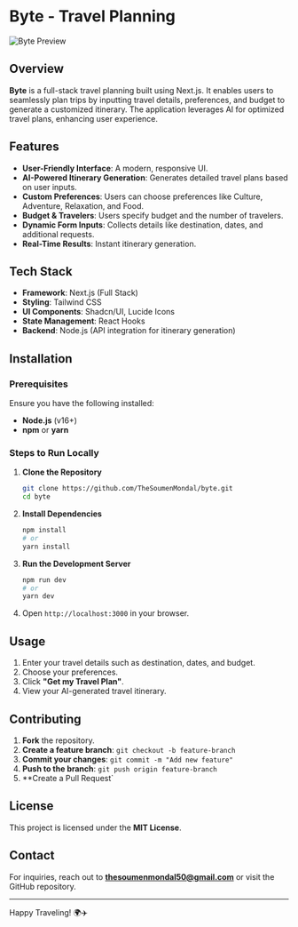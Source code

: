 # Byte - Travel Planning

![Byte Preview](/images/banner.png)



## Overview
**Byte** is a full-stack travel planning  built using Next.js. It enables users to seamlessly plan trips by inputting travel details, preferences, and budget to generate a customized itinerary. The application leverages AI for optimized travel plans, enhancing user experience.

## Features
- **User-Friendly Interface**: A modern, responsive UI.
- **AI-Powered Itinerary Generation**: Generates detailed travel plans based on user inputs.
- **Custom Preferences**: Users can choose preferences like Culture, Adventure, Relaxation, and Food.
- **Budget & Travelers**: Users specify budget and the number of travelers.
- **Dynamic Form Inputs**: Collects details like destination, dates, and additional requests.
- **Real-Time Results**: Instant itinerary generation.

## Tech Stack
- **Framework**: Next.js (Full Stack)
- **Styling**: Tailwind CSS
- **UI Components**: Shadcn/UI, Lucide Icons
- **State Management**: React Hooks
- **Backend**: Node.js (API integration for itinerary generation)

## Installation
### Prerequisites
Ensure you have the following installed:
- **Node.js** (v16+)
- **npm** or **yarn**

### Steps to Run Locally
1. **Clone the Repository**
   ```sh
   git clone https://github.com/TheSoumenMondal/byte.git
   cd byte
   ```
2. **Install Dependencies**
   ```sh
   npm install
   # or
   yarn install
   ```
3. **Run the Development Server**
   ```sh
   npm run dev
   # or
   yarn dev
   ```
4. Open `http://localhost:3000` in your browser.

## Usage
1. Enter your travel details such as destination, dates, and budget.
2. Choose your preferences.
3. Click **"Get my Travel Plan"**.
4. View your AI-generated travel itinerary.

## Contributing
1. **Fork** the repository.
2. **Create a feature branch**: `git checkout -b feature-branch`
3. **Commit your changes**: `git commit -m "Add new feature"`
4. **Push to the branch**: `git push origin feature-branch`
5. **Create a Pull Request`

## License
This project is licensed under the **MIT License**.

## Contact
For inquiries, reach out to **[thesoumenmondal50@gmail.com](mailto:thesoumenmondal50@gmail.com)** or visit the GitHub repository.

---
Happy Traveling! 🌍✈️